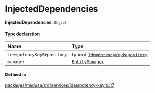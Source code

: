 # InjectedDependencies

 **InjectedDependencies**: `Object`

#### Type declaration

| Name | Type |
| :------ | :------ |
| `idempotencyKeyRepository` | typeof [`IdempotencyKeyRepository`](../index.md#idempotencykeyrepository) |
| `manager` | [`EntityManager`](../classes/EntityManager.md) |

#### Defined in

[packages/medusa/src/services/idempotency-key.ts:17](https://github.com/medusajs/medusa/blob/3d9f5ae63/packages/medusa/src/services/idempotency-key.ts#L17)
